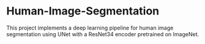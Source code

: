 # Human-Image-Segmentation

This project implements a deep learning pipeline for human image segmentation using UNet with a ResNet34 encoder pretrained on ImageNet.
